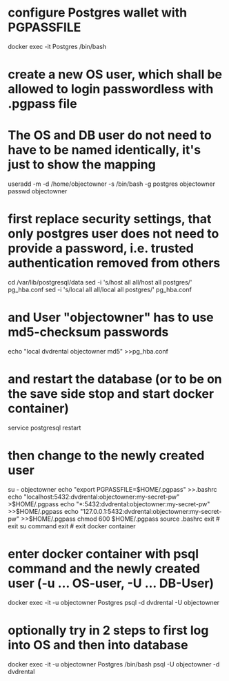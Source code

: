 # configure Postgres wallet with PGPASSFILE
docker exec -it Postgres /bin/bash
# create a new OS user, which shall be allowed to login passwordless with .pgpass file
# The OS and DB user do not need to have to be named identically, it's just to show the mapping
useradd -m -d /home/objectowner -s /bin/bash -g postgres objectowner
passwd objectowner
# first replace security settings, that only postgres user does not need to provide a password, i.e. trusted authentication removed from others
cd /var/lib/postgresql/data
sed -i 's/host    all             all/host    all             postgres/' pg_hba.conf
sed -i 's/local   all             all/local   all             postgres/' pg_hba.conf
# and User "objectowner" has to use md5-checksum passwords
echo "local dvdrental objectowner md5" >>pg_hba.conf

# and restart the database (or to be on the save side stop and start docker container)
service postgresql restart
# then change to the newly created user
su - objectowner
echo "export PGPASSFILE=\$HOME/.pgpass" >>.bashrc
echo "localhost:5432:dvdrental:objectowner:my-secret-pw" >$HOME/.pgpass
echo "*:5432:dvdrental:objectowner:my-secret-pw" >>$HOME/.pgpass
echo "127.0.0.1:5432:dvdrental:objectowner:my-secret-pw" >>$HOME/.pgpass
chmod 600 $HOME/.pgpass
source .bashrc
exit # exit su command
exit # exit docker container
# enter docker container with psql command and the newly created user (-u ... OS-user, -U ... DB-User)
docker exec -it -u objectowner Postgres psql -d dvdrental -U objectowner
# optionally try in 2 steps to first log into OS and then into database
docker exec -it -u objectowner Postgres /bin/bash
psql -U objectowner -d dvdrental